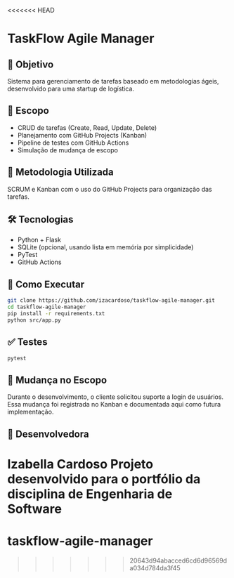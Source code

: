 <<<<<<< HEAD
# TaskFlow Agile Manager

## 🎯 Objetivo
Sistema para gerenciamento de tarefas baseado em metodologias ágeis, desenvolvido para uma startup de logística.

## 📌 Escopo
- CRUD de tarefas (Create, Read, Update, Delete)
- Planejamento com GitHub Projects (Kanban)
- Pipeline de testes com GitHub Actions
- Simulação de mudança de escopo

## 🔧 Metodologia Utilizada
SCRUM e Kanban com o uso do GitHub Projects para organização das tarefas.

## 🛠️ Tecnologias
- Python + Flask
- SQLite (opcional, usando lista em memória por simplicidade)
- PyTest
- GitHub Actions

## 🚀 Como Executar
```bash
git clone https://github.com/izacardoso/taskflow-agile-manager.git
cd taskflow-agile-manager
pip install -r requirements.txt
python src/app.py
```

## ✅ Testes
```bash
pytest
```

## 🔄 Mudança no Escopo
Durante o desenvolvimento, o cliente solicitou suporte a login de usuários. Essa mudança foi registrada no Kanban e documentada aqui como futura implementação.

## 👤 Desenvolvedora
Izabella Cardoso
Projeto desenvolvido para o portfólio da disciplina de Engenharia de Software
=======
# taskflow-agile-manager
>>>>>>> 20643d94abacced6cd6d96569da034d784da3f45
